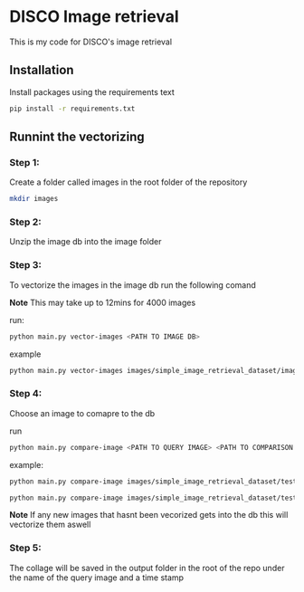 # DISCO Image retrieval

This is my code for DISCO's image retrieval 

## Installation

Install packages using the requirements text

```bash
pip install -r requirements.txt
```

## Runnint the vectorizing

### Step 1:
Create a folder called images in the root folder of the repository
```bash
mkdir images
```

### Step 2:
Unzip the image db into the image folder

### Step 3:

To vectorize the images in the image db run the following comand 

**Note**  This may take up to 12mins for 4000 images

run:
```bash
python main.py vector-images <PATH TO IMAGE DB>
```

example
```bash
python main.py vector-images images/simple_image_retrieval_dataset/image-db/
```

### Step 4:
Choose an image to comapre to the db

run
```bash
python main.py compare-image <PATH TO QUERY IMAGE> <PATH TO COMPARISON DB FOLDER> <--n NUMBER OF OUTPUTS (DEFUALT 5)>
```
example:
```bash
python main.py compare-image images/simple_image_retrieval_dataset/test.png images/simple_image_retrieval_dataset/image-db/ --n 10
```
```bash
python main.py compare-image images/simple_image_retrieval_dataset/test.png images/simple_image_retrieval_dataset/image-db/
```
**Note** If any new images that hasnt been vecorized gets into the db this will vectorize them aswell

### Step 5:
The collage will be saved in the output folder in the root of the repo under the name of the query image and a time stamp
